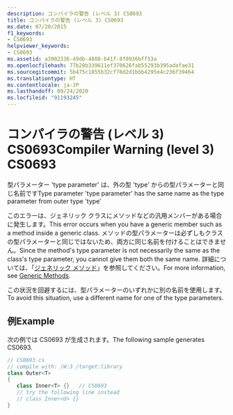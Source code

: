 ```yaml
---
description: コンパイラの警告 (レベル 3) CS0693
title: コンパイラの警告 (レベル 3) CS0693
ms.date: 07/20/2015
f1_keywords:
- CS0693
helpviewer_keywords:
- CS0693
ms.assetid: a3902336-49db-4808-b41f-8f0936bff53a
ms.openlocfilehash: 77b28b339611ef370626fab55293b395adafae31
ms.sourcegitcommit: 5b475c1855b32cf78d2d1bbb4295e4c236f39464
ms.translationtype: HT
ms.contentlocale: ja-JP
ms.lasthandoff: 09/24/2020
ms.locfileid: "91193245"
---
```

# <a name="compiler-warning-level-3-cs0693"></a><span data-ttu-id="cbe3a-103">コンパイラの警告 (レベル 3) CS0693</span><span class="sxs-lookup"><span data-stu-id="cbe3a-103">Compiler Warning (level 3) CS0693</span></span>

<span data-ttu-id="cbe3a-104">型パラメーター 'type parameter' は、外の型 'type' からの型パラメーターと同じ名前です</span><span class="sxs-lookup"><span data-stu-id="cbe3a-104">Type parameter 'type parameter' has the same name as the type parameter from outer type 'type'</span></span>  
  
 <span data-ttu-id="cbe3a-105">このエラーは、ジェネリック クラスにメソッドなどの汎用メンバーがある場合に発生します。</span><span class="sxs-lookup"><span data-stu-id="cbe3a-105">This error occurs when you have a generic member such as a method inside a generic class.</span></span> <span data-ttu-id="cbe3a-106">メソッドの型パラメーターは必ずしもクラスの型パラメーターと同じではないため、両方に同じ名前を付けることはできません。</span><span class="sxs-lookup"><span data-stu-id="cbe3a-106">Since the method's type parameter is not necessarily the same as the class's type parameter, you cannot give them both the same name.</span></span> <span data-ttu-id="cbe3a-107">詳細については、「[ジェネリック メソッド](../programming-guide/generics/generic-methods.md)」を参照してください。</span><span class="sxs-lookup"><span data-stu-id="cbe3a-107">For more information, see [Generic Methods](../programming-guide/generics/generic-methods.md).</span></span>  
  
 <span data-ttu-id="cbe3a-108">この状況を回避するには、型パラメーターのいずれかに別の名前を使用します。</span><span class="sxs-lookup"><span data-stu-id="cbe3a-108">To avoid this situation, use a different name for one of the type parameters.</span></span>  
  
## <a name="example"></a><span data-ttu-id="cbe3a-109">例</span><span class="sxs-lookup"><span data-stu-id="cbe3a-109">Example</span></span>  

 <span data-ttu-id="cbe3a-110">次の例では CS0693 が生成されます。</span><span class="sxs-lookup"><span data-stu-id="cbe3a-110">The following sample generates CS0693.</span></span>  
  
```csharp  
// CS0693.cs  
// compile with: /W:3 /target:library  
class Outer<T>  
{  
   class Inner<T> {}   // CS0693  
   // try the following line instead  
   // class Inner<U> {}  
}  
```
